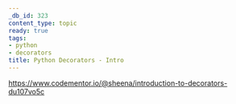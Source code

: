 ```yaml
---
_db_id: 323
content_type: topic
ready: true
tags:
- python
- decorators
title: Python Decorators - Intro
---
```


https://www.codementor.io/@sheena/introduction-to-decorators-du107vo5c
